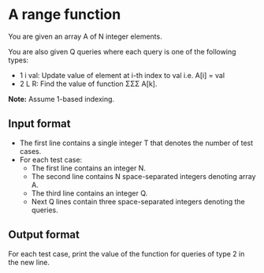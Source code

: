 # A range function

You are given an array A of N integer elements.

You are also given Q queries where each query is one of the following types:

- 1 i val: Update value of element at i-th index to val i.e. A[i] = val
- 2 L R: Find the value of function ΣΣΣ A[k].

**Note:** Assume 1-based indexing.

## Input format

- The first line contains a single integer T that denotes the number of test cases.
- For each test case:
  - The first line contains an integer N.
  - The second line contains N space-separated integers denoting array A.
  - The third line contains an integer Q.
  - Next Q lines contain three space-separated integers denoting the queries.

## Output format

For each test case, print the value of the function for queries of type 2 in the new line.

